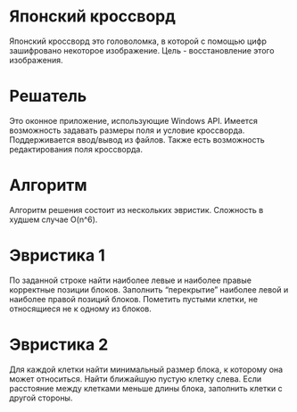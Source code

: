 # Японский кроссворд
Японский кроссворд это головоломка, в которой с помощью цифр зашифровано некоторое изображение. Цель - восстановление этого изображения.

# Решатель
Это оконное приложение, использующие Windows API.
Имеется возможность задавать размеры поля и условие кроссворда.
Поддерживается ввод/вывод из файлов.
Также есть возможность редактирования поля кроссворда.

# Алгоритм
Алгоритм решения состоит из нескольких эвристик. Сложность в худшем случае O(n^6).

# Эвристика 1
По заданной строке найти наиболее левые и наиболее правые корректные позиции блоков. Заполнить “перекрытие” наиболее левой и наиболее правой позиций блоков. Пометить пустыми клетки, не относящиеся не к одному из блоков.

# Эвристика 2
Для каждой клетки найти минимальный размер блока, к которому она может относиться. Найти ближайшую пустую клетку слева. Если расстояние между клетками меньше длины блока, заполнить клетки с другой стороны.

